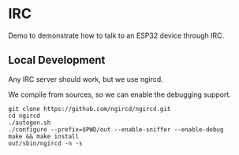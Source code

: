 # IRC

Demo to demonstrate how to talk to an ESP32 device through IRC.

## Local Development

Any IRC server should work, but we use ngircd.

We compile from sources, so we can enable the debugging support.

```
git clone https://github.com/ngircd/ngircd.git
cd ngircd
./autogen.sh
./configure --prefix=$PWD/out --enable-sniffer --enable-debug
make && make install
out/sbin/ngircd -n -s
```
